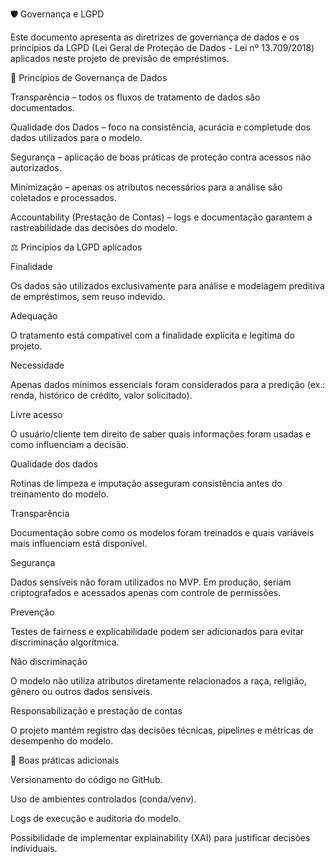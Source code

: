 🛡️ Governança e LGPD

Este documento apresenta as diretrizes de governança de dados e os princípios da LGPD (Lei Geral de Proteção de Dados - Lei nº 13.709/2018) aplicados neste projeto de previsão de empréstimos.

📑 Princípios de Governança de Dados

Transparência – todos os fluxos de tratamento de dados são documentados.

Qualidade dos Dados – foco na consistência, acurácia e completude dos dados utilizados para o modelo.

Segurança – aplicação de boas práticas de proteção contra acessos não autorizados.

Minimização – apenas os atributos necessários para a análise são coletados e processados.

Accountability (Prestação de Contas) – logs e documentação garantem a rastreabilidade das decisões do modelo.

⚖️ Princípios da LGPD aplicados

Finalidade

Os dados são utilizados exclusivamente para análise e modelagem preditiva de empréstimos, sem reuso indevido.

Adequação

O tratamento está compatível com a finalidade explícita e legítima do projeto.

Necessidade

Apenas dados mínimos essenciais foram considerados para a predição (ex.: renda, histórico de crédito, valor solicitado).

Livre acesso

O usuário/cliente tem direito de saber quais informações foram usadas e como influenciam a decisão.

Qualidade dos dados

Rotinas de limpeza e imputação asseguram consistência antes do treinamento do modelo.

Transparência

Documentação sobre como os modelos foram treinados e quais variáveis mais influenciam está disponível.

Segurança

Dados sensíveis não foram utilizados no MVP. Em produção, seriam criptografados e acessados apenas com controle de permissões.

Prevenção

Testes de fairness e explicabilidade podem ser adicionados para evitar discriminação algorítmica.

Não discriminação

O modelo não utiliza atributos diretamente relacionados a raça, religião, gênero ou outros dados sensíveis.

Responsabilização e prestação de contas

O projeto mantém registro das decisões técnicas, pipelines e métricas de desempenho do modelo.

🔐 Boas práticas adicionais

Versionamento do código no GitHub.

Uso de ambientes controlados (conda/venv).

Logs de execução e auditoria do modelo.

Possibilidade de implementar explainability (XAI) para justificar decisões individuais.